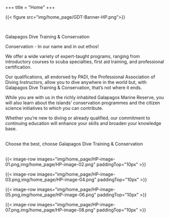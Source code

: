 +++
title = "Home"
+++

{{< figure src="img/home_page/GDT-Banner-HP.png">}}

<p>&nbsp</p>

<!-- {{< figure src="img/home_page/HP-image-01.png" alt="ADD ALT TEXT" class="align-right full-width-on-small" >}} -->

<span class="large-strapline">Galapagos Dive Training & Conservation</span>

<span class="strapline">Conservation - In our name and in out ethos!</span>

We offer a wide variety of expert-taught programs, ranging from introductory courses to scuba specialties, first aid training, and professional certification.  

Our qualifications, all endorsed by PADI, the Professional Association of Diving Instructors, allow you to dive anywhere in the world but, with Galapagos Dive Training & Conservation, that’s not where it ends.  

While you are with us in the richly inhabited Galapagos Marine Reserve, you will also learn about the islands’ conservation programmes and the citizen science initiatives to which you can contribute.

Whether you’re new to diving or already qualified, our commitment to continuing education will enhance your skills and broaden your knowledge base. 

<br/>
<span class="strapline">Choose the best, choose Galapagos Dive Training & Conservation</span>
<br/><br/>

{{< image-row images="img/home_page/HP-image-01.png,img/home_page/HP-image-02.png" paddingTop="10px" >}}

{{< image-row images="img/home_page/HP-image-03.png,img/home_page/HP-image-04.png" paddingTop="10px" >}}

{{< image-row images="img/home_page/HP-image-05.png,img/home_page/HP-image-06.png" paddingTop="10px" >}}

{{< image-row images="img/home_page/HP-image-07.png,img/home_page/HP-image-08.png" paddingTop="10px" >}}
